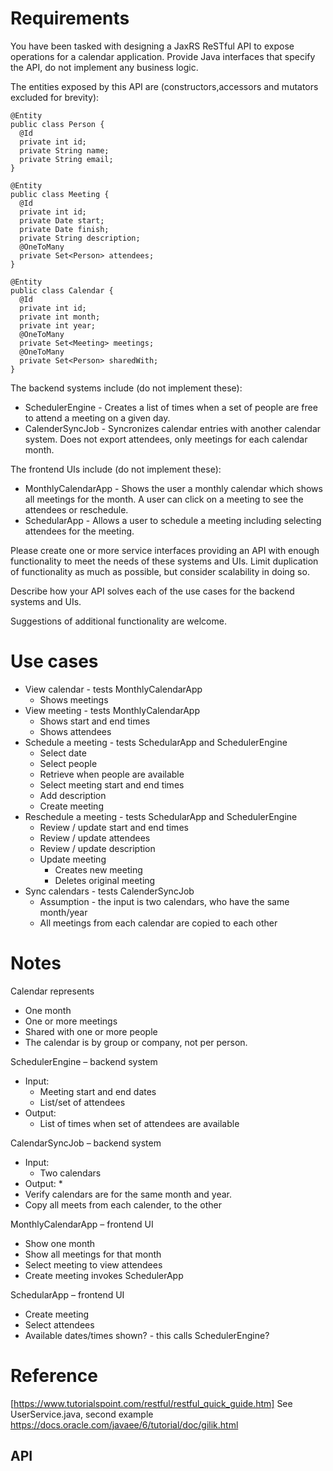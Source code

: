 # Requirements

You have been tasked with designing a JaxRS ReSTful API to expose operations for a calendar application. Provide Java interfaces that specify the API, do not implement any business logic.

The entities exposed by this API are (constructors,accessors and mutators excluded for brevity):

````code
@Entity
public class Person {
  @Id
  private int id;
  private String name;
  private String email;
}
````
````code
@Entity
public class Meeting {
  @Id
  private int id;
  private Date start;
  private Date finish;
  private String description;
  @OneToMany
  private Set<Person> attendees;
}
````
````code
@Entity
public class Calendar {
  @Id
  private int id;
  private int month;
  private int year;
  @OneToMany
  private Set<Meeting> meetings;
  @OneToMany
  private Set<Person> sharedWith;
}
````
The backend systems include (do not implement these):
* SchedulerEngine - Creates a list of times when a set of people are free to attend a meeting on a given day.
* CalenderSyncJob - Syncronizes calendar entries with another calendar system. Does not export attendees, only meetings for each calendar month.

The frontend UIs include (do not implement these):
* MonthlyCalendarApp - Shows the user a monthly calendar which shows all meetings for the month. A user can click on a meeting to see the attendees or reschedule.
* SchedularApp - Allows a user to schedule a meeting including selecting attendees for the meeting.

Please create one or more service interfaces providing an API with enough functionality to meet the needs of these systems and UIs. Limit duplication of functionality as much as possible, but consider scalability in doing so.

Describe how your API solves each of the use cases for the backend systems and UIs.

Suggestions of additional functionality are welcome.

# Use cases

* View calendar - tests MonthlyCalendarApp
  * Shows meetings
* View meeting - tests MonthlyCalendarApp
  * Shows start and end times
  * Shows attendees
* Schedule a meeting - tests SchedularApp and SchedulerEngine
  * Select date
  * Select people
  * Retrieve when people are available
  * Select meeting start and end times
  * Add description
  * Create meeting
* Reschedule a meeting - tests SchedularApp and SchedulerEngine
  * Review / update start and end times
  * Review / update attendees
  * Review / update description
  * Update meeting
    * Creates new meeting
    * Deletes original meeting
* Sync calendars - tests CalenderSyncJob
  * Assumption - the input is two calendars, who have the same month/year
  * All meetings from each calendar are copied to each other

# Notes

Calendar represents 
* One month
* One or more meetings
* Shared with one or more people
* The calendar is by group or company, not per person.  

SchedulerEngine – backend system
* Input: 
  * Meeting start and end dates
  * List/set of attendees
* Output: 
  * List of times when set of attendees are available

CalendarSyncJob – backend system
* Input: 
  * Two calendars
* Output: 
  * 
* Verify calendars are for the same month and year.
* Copy all meets from each calender, to the other

MonthlyCalendarApp – frontend UI
* Show one month
* Show all meetings for that month
* Select meeting to view attendees
* Create meeting invokes SchedulerApp

SchedularApp – frontend UI
* Create meeting
* Select attendees
* Available dates/times shown? - this calls SchedulerEngine?

# Reference

[https://www.tutorialspoint.com/restful/restful_quick_guide.htm]
See UserService.java, second example
https://docs.oracle.com/javaee/6/tutorial/doc/gilik.html



## API


